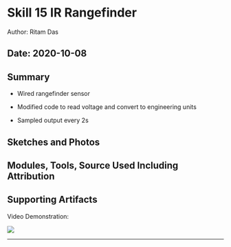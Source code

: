 #  Skill 15 IR Rangefinder

Author: Ritam Das

Date: 2020-10-08
-----

## Summary
- Wired rangefinder sensor

- Modified code to read voltage and convert to engineering units

- Sampled output every 2s

## Sketches and Photos


## Modules, Tools, Source Used Including Attribution


## Supporting Artifacts

Video Demonstration:

[![](http://img.youtube.com/vi/bxKUvY8CUEM/0.jpg)](http://www.youtube.com/watch?v=bxKUvY8CUEM "")


-----
